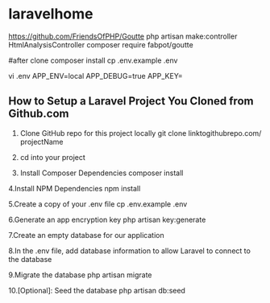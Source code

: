 # laravelhome

https://github.com/FriendsOfPHP/Goutte
php artisan make:controller HtmlAnalysisController
composer require fabpot/goutte

#after clone
composer install
cp .env.example .env

vi .env
APP_ENV=local
APP_DEBUG=true
APP_KEY=


## How to Setup a Laravel Project You Cloned from Github.com ##
1. Clone GitHub repo for this project locally
git clone linktogithubrepo.com/ projectName

2. cd into your project

3. Install Composer Dependencies
composer install

4.Install NPM Dependencies
npm install

5.Create a copy of your .env file
cp .env.example .env

6.Generate an app encryption key
php artisan key:generate

7.Create an empty database for our application

8.In the .env file, add database information to allow Laravel to connect to the database

9.Migrate the database
php artisan migrate

10.[Optional]: Seed the database
php artisan db:seed

